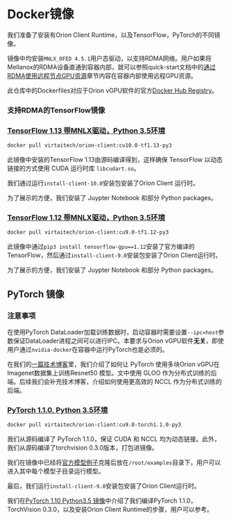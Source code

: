 # Docker镜像

我们准备了安装有Orion Client Runtime，以及TensorFlow，PyTorch的不同镜像。

镜像中均安装`MNLX_OFED 4.5.1`用户态驱动，以支持RDMA网络。用户如果将Mellanox的RDMA设备直通到容器内部，就可以参照quick-start文档中的[通过RDMA使用远程节点GPU资源](./quick-start/remote_rdma.md)章节内容在容器内部使用远程GPU资源。

此仓库中的Dockerfiles对应于Orion vGPU软件的官方[Docker Hub Registry](https://hub.docker.com/r/virtaitech/orion-client)。

### 支持RDMA的TensorFlow镜像

### [TensorFlow 1.13 带MNLX驱动，Python 3.5环境](./client-cu10.0-tf1.13-py3)

```bash
docker pull virtaitech/orion-client:cu10.0-tf1.13-py3
```

此镜像中安装的TensorFlow 1.13由源码编译得到，这样确保 TensorFlow 以动态链接的方式使用 CUDA 运行时库 `libcudart.so`。

我们通过运行`install-client-10.0`安装包安装了Orion Client 运行时。

为了展示的方便，我们安装了 Juypter Notebook 和部分 Python packages。

### [TensorFlow 1.12 带MNLX驱动，Python 3.5环境](./client-cu9.0-tf1.12-py3)

```bash
docker pull virtaitech/orion-client:cu9.0-tf1.12-py3
```

此镜像中通过`pip3 install tensorflow-gpu==1.12`安装了官方编译的TensorFlow，然后通过`install-client-9.0`安装包安装了Orion Client运行时。

为了展示的方便，我们安装了 Juypter Notebook 和部分 Python packages。

## PyTorch 镜像

### 注意事项
在使用PyTorch DataLoader加载训练数据时，启动容器时需要设置`--ipc=host`参数保证DataLoader进程之间可以进行IPC。本要求与Orion vGPU软件**无关**，即使用户通过`nvidia-docker`在容器中运行PyTorch也是必须的。

在我们的[一篇技术博客](../blogposts/pytorch_models.md)里，我们介绍了如何让 PyTorch 使用多块Orion vGPU在Imagenet数据集上训练Resnet50 模型。文中使用 GLOO 作为分布式训练的后端。后续我们会补充技术博客，介绍如何使用更高效的 NCCL 作为分布式训练的后端。

### [PyTorch 1.1.0, Python 3.5环境](./client-cu9.0-torch1.1.0-py3)

```bash
docker pull virtaitech/orion-client:cu9.0-torch1.1.0-py3
```

我们从源码编译了 PyTorch 1.1.0，保证 CUDA 和 NCCL 均为动态链接。此外，我们从源码编译了torchvision 0.3.0版本，打包进镜像。

我们在镜像中已经将[官方模型例子](https://github.com/pytorch/examples)克隆后放在`/root/examples`目录下，用户可以进入其中每个模型子目录运行模型。

最后，我们运行`install-client-9.0`安装包安装了Orion Client运行时。

我们在[PyTorch 1.10 Python3.5 镜像](./client-cu9.0-torch1.1.0-py3)中介绍了我们编译PyTorch 1.1.0，TorchVision 0.3.0，以及安装Orion Client Runtime的步骤，用户可以参考。

